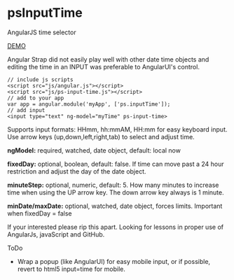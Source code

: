 psInputTime
============

AngularJS time selector


<a href="http://plnkr.co/edit/lkmcbmD0XYhmx3bg87cs?p=preview">DEMO</a>

Angular Strap did not easily play well with other date time objects
and editing the time in an INPUT was preferable to AngularUI's control.

    // include js scripts
    <script src="js/angular.js"></script>
    <script src="js/ps-input-time.js"></script>
    // add to your app
    var app = angular.module('myApp', ['ps.inputTime']);
    // add input
    <input type="text" ng-model="myTime" ps-input-time>

Supports input formats: HHmm, hh:mmAM, HH:mm for easy keyboard input. Use arrow keys (up,down,left,right,tab) to select and adjust time.

<p><strong>ngModel:</strong> required, watched, date object, default: local now</p>
<p><strong>fixedDay:</strong> optional, boolean, default: false. If time can move past a 24 hour restriction and adjust the day of the date object.</p>
<p><strong>minuteStep:</strong> optional, numeric, default: 5. How many minutes to increase time when using the UP arrow key. The down arrow key always is 1 minute.</p>
<p><strong>minDate/maxDate:</strong> optional, watched, date object, forces limits. Important when fixedDay = false</p>


If your interested please rip this apart. Looking for lessons in proper use of AngularJs, javaScript and GitHub.

ToDo
<ul>
  <li>Wrap a popup (like AngularUI) for easy mobile input, or if possible, revert to html5 input=time for mobile.</li>
</ul>
